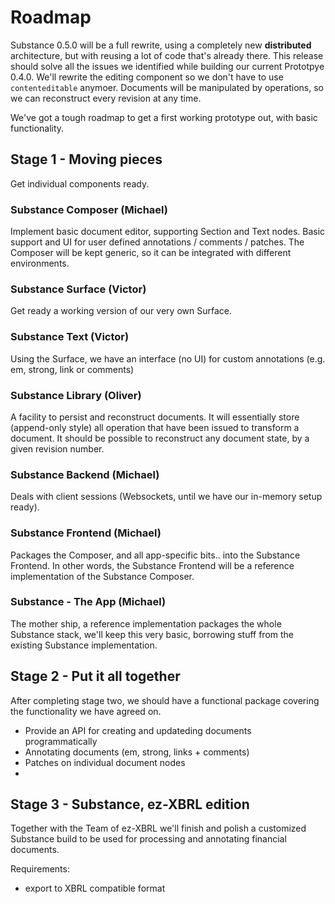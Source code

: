 # Roadmap

Substance 0.5.0 will be a full rewrite, using a completely new **distributed** architecture, but with reusing a lot of code that's already there. This release should solve all the issues we identified while building our current Prototpye 0.4.0. We'll rewrite the editing component so we don't have to use `contenteditable` anymoer. Documents will be manipulated by operations, so we can reconstruct every revision at any time.

We've got a tough roadmap to get a first working prototype out, with basic functionality.

## Stage 1 - Moving pieces

Get individual components ready.

### Substance Composer (Michael)

Implement basic document editor, supporting Section and Text nodes. Basic support and UI for user defined annotations / comments / patches. The Composer will be kept generic, so it can be integrated with different environments.

### Substance Surface (Victor)

Get ready a working version of our very own Surface.

### Substance Text (Victor)

Using the Surface, we have an interface (no UI) for custom annotations (e.g. em, strong, link or comments)

### Substance Library (Oliver)

A facility to persist and reconstruct documents. It will essentially store (append-only style) all operation that have been issued to transform a document. It should be possible to reconstruct any document state, by a given revision number.


### Substance Backend (Michael)

Deals with client sessions (Websockets, until we have our in-memory setup ready).

### Substance Frontend (Michael)

Packages the Composer, and all app-specific bits.. into the Substance Frontend. In other words, the Substance Frontend will be a reference implementation of the Substance Composer.

### Substance - The App (Michael)

The mother ship, a reference implementation packages the whole Substance stack, we'll keep this very basic, borrowing stuff from the existing Substance implementation.


## Stage 2 - Put it all together

After completing stage two, we should have a functional package covering the functionality we have agreed on.

- Provide an API for creating and updateding documents programmatically
- Annotating documents (em, strong, links + comments)
- Patches on individual document nodes
- 

## Stage 3 - Substance, ez-XBRL edition

Together with the Team of ez-XBRL we'll finish and polish a customized Substance build to be used for processing and annotating financial documents.

Requirements:

- export to XBRL compatible format